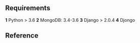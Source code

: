 ## Requirements
**1** Python > 3.6
**2** MongoDB: 3.4-3.6
**3** Django > 2.0.4
**4** Djongo 

## Reference 

